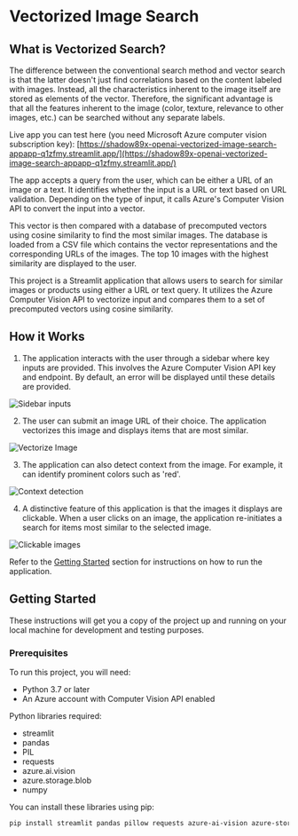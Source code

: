 # Vectorized Image Search
## What is Vectorized Search?
The difference between the conventional search method and vector search is that the latter doesn't just find correlations based on the content labeled with images. Instead, all the characteristics inherent to the image itself are stored as elements of the vector. Therefore, the significant advantage is that all the features inherent to the image (color, texture, relevance to other images, etc.) can be searched without any separate labels.

Live app you can test here (you need Microsoft Azure computer vision subscription key):
[https://shadow89x-openai-vectorized-image-search-appapp-q1zfmy.streamlit.app/](https://shadow89x-openai-vectorized-image-search-appapp-q1zfmy.streamlit.app/)

The app accepts a query from the user, which can be either a URL of an image or a text. It identifies whether the input is a URL or text based on URL validation. Depending on the type of input, it calls Azure's Computer Vision API to convert the input into a vector.

This vector is then compared with a database of precomputed vectors using cosine similarity to find the most similar images. The database is loaded from a CSV file which contains the vector representations and the corresponding URLs of the images. The top 10 images with the highest similarity are displayed to the user.

This project is a Streamlit application that allows users to search for similar images or products using either a URL or text query. It utilizes the Azure Computer Vision API to vectorize input and compares them to a set of precomputed vectors using cosine similarity.

## How it Works

1. The application interacts with the user through a sidebar where key inputs are provided. This involves the Azure Computer Vision API key and endpoint. By default, an error will be displayed until these details are provided.

![Sidebar inputs](https://live.staticflickr.com/65535/53006806297_53bfe1f36f_c.jpg)

2. The user can submit an image URL of their choice. The application vectorizes this image and displays items that are most similar.

![Vectorize Image](https://live.staticflickr.com/65535/53007397506_0d2fb41470_c.jpg)

3. The application can also detect context from the image. For example, it can identify prominent colors such as 'red'.

![Context detection](https://live.staticflickr.com/65535/53007397501_8f87ee767f_z.jpg)

4. A distinctive feature of this application is that the images it displays are clickable. When a user clicks on an image, the application re-initiates a search for items most similar to the selected image.

![Clickable images](https://live.staticflickr.com/65535/53007781995_c85e012144_c.jpg)

Refer to the [Getting Started](#getting-started) section for instructions on how to run the application.


## Getting Started

These instructions will get you a copy of the project up and running on your local machine for development and testing purposes.

### Prerequisites

To run this project, you will need:

- Python 3.7 or later
- An Azure account with Computer Vision API enabled

Python libraries required:

- streamlit
- pandas
- PIL
- requests
- azure.ai.vision
- azure.storage.blob
- numpy

You can install these libraries using pip:

```bash
pip install streamlit pandas pillow requests azure-ai-vision azure-storage-blob numpy
